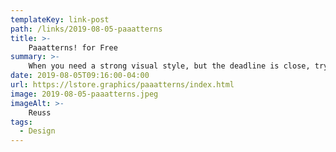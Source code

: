 ```yaml
---
templateKey: link-post
path: /links/2019-08-05-paaatterns
title: >-
    Paaatterns! for Free
summary: >-
    When you need a strong visual style, but the deadline is close, try using our patterns â€“ interesting hand-crafted shapes and well-chosen colors will help when there are out of ideas. Want more resources? 
date: 2019-08-05T09:16:00-04:00
url: https://lstore.graphics/paaatterns/index.html
image: 2019-08-05-paaatterns.jpeg
imageAlt: >-
    Reuss
tags:
  - Design
---
```

